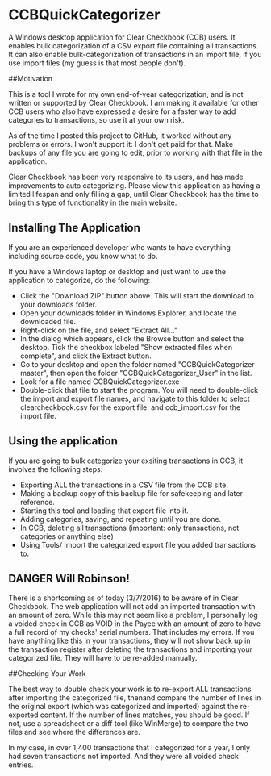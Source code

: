 # CCBQuickCategorizer

A Windows desktop application for Clear Checkbook (CCB) users.  It enables bulk categorization of a CSV export file containing all transactions.  It can also enable bulk-categorization of transactions in an import file, if you use import files (my guess is that most people don't).

##Motivation

This is a tool I wrote for my own end-of-year categorization, and is not written or supported by Clear Checkbook. I am making it available for other CCB users who also have expressed a desire for a faster way to add categories to transactions, so use it at your own risk.

As of the time I posted this project to GitHub, it worked without any problems or errors.  I won't support it: I don't get paid for that.  Make backups of any file you are going to edit, prior to working with that file in the application.

Clear Checkbook has been very responsive to its users, and has made improvements to auto categorizing.  Please view this application as having a limited lifespan and only filling a gap, until Clear Checkbook has the time to bring this type of functionality in the main website.

## Installing The Application
If you are an experienced developer who wants to have everything including source code, you know what to do.

If you have a Windows laptop or desktop and just want to use the application to categorize, do the following:
- Click the "Download ZIP" button above.  This will start the download to your downloads folder.
- Open your downloads folder in Windows Explorer, and locate the downloaded file.
- Right-click on the file, and select "Extract All..."
- In the dialog which appears, click the Browse button and select the desktop.  Tick the checkbox labeled "Show extracted files when complete", and click the Extract button.
- Go to your desktop and open the folder named "CCBQuickCategorizer-master", then open the folder "CCBQuickCategorizer_User" in the list.
- Look for a file named CCBQuickCategorizer.exe
- Double-click that file to start the program.  You will need to double-click the import and export file names, and navigate to this folder to select clearcheckbook.csv for the export file, and ccb_import.csv for the import file.

## Using the application
If you are going to bulk categorize your exsiting transactions in CCB, it involves the following steps:
- Exporting ALL the transactions in a CSV file from the CCB site.
- Making a backup copy of this backup file for safekeeping and later reference.
- Starting this tool and loading that export file into it.
- Adding categories, saving, and repeating until you are done.
- In CCB, deleting all transactions (important: only transactions, not categories or anything else)
- Using Tools/ Import the categorized export file you added transactions to.

## DANGER Will Robinson!
There is a shortcoming as of today (3/7/2016) to be aware of in Clear Checkbook. The web application will not add an imported transaction with an amount of zero.  While this may not seem like a problem, I personally log a voided check in CCB as VOID in the Payee with an amount of zero to have a full record of my checks' serial numbers.  That includes my errors. If you have anything like this in your transactions, they will not show back up in the transaction register after deleting the transactions and importing your categorized file.  They will have to be re-added manually.

##Checking Your Work

The best way to double check your work is to re-export ALL transactions after importing the categorized file, thenand compare the number of lines in the original export (which was categorized and imported) against the re-exported content. If the number of lines matches, you should be good.  If not, use a spreadsheet or a diff tool (like WinMerge) to compare the two files and see where the differences are.

In my case, in over 1,400 transactions that I categorized for a year, I only had seven transactions not imported. And they were all voided check entries.



